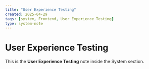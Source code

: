 ```yaml
---
title: "User Experience Testing"
created: 2025-04-29
tags: [system, Frontend, User Experience Testing]
type: system-note
---
```


# User Experience Testing

This is the **User Experience Testing** note inside the System section.
